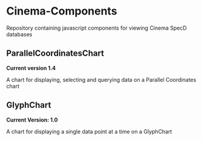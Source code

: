 # Cinema-Components

Repository containing javascript components for viewing Cinema SpecD databases

## ParallelCoordinatesChart

**Current version 1.4**

A chart for displaying, selecting and querying data on a Parallel Coordinates chart

## GlyphChart

**Current Version: 1.0**

A chart for displaying a single data point at a time on a GlyphChart